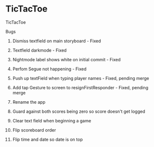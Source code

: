 # TicTacToe
TicTacToe

Bugs
1. Dismiss textfield on main storyboard - Fixed
2. Textfield darkmode - Fixed
3. Nightmode label shows white on initial commit - Fixed
4. Perfom Segue not happening - Fixed

5. Push up textField when typing player names - Fixed, pending merge
6. Add tap Gesture to screen to resignFirstResponder - Fixed, pending merge
7. Rename the app
8. Guard against both scores being zero so score doesn't get logged
9. Clear text field when beginning a game
10. Flip scoreboard order
11. Flip time and date so date is on top
